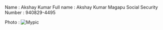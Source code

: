 Name                        : Akshay Kumar 
Full name                   : Akshay Kumar Magapu
Social Security Number      : 940829-4495









Photo                       : ![Mypic](https://media.licdn.com/mpr/mpr/shrinknp_400_400/AAEAAQAAAAAAAAMeAAAAJDVhNWQ2NTQ1LTI0OTEtNDk5Yy1hY2I4LTIwNTBhOWM2ZGFjZQ.jpg)